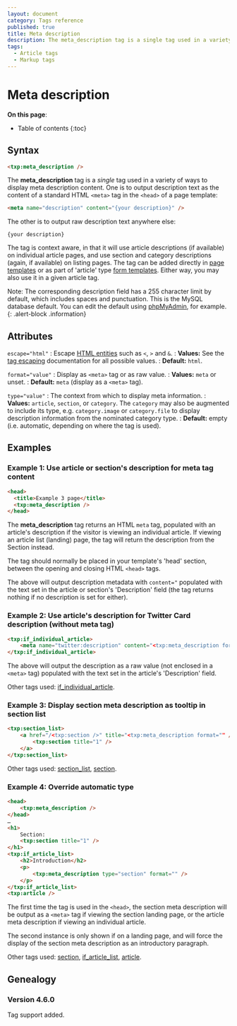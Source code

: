 ```yaml
---
layout: document
category: Tags reference
published: true
title: Meta description
description: The meta_description tag is a single tag used in a variety of ways to display meta description content.
tags:
  - Article tags
  - Markup tags
---
```


# Meta description

**On this page**:

* Table of contents
{:toc}

## Syntax

~~~ html
<txp:meta_description />
~~~

The **meta_description** tag is a *single* tag used in a variety of ways to display meta description content. One is to output description text as the content of a standard HTML `<meta>` tag in the `<head>` of a page template:

~~~ html
<meta name="description" content="{your description}" />
~~~

The other is to output raw description text anywhere else:

~~~
{your description}
~~~

The tag is context aware, in that it will use article descriptions (if available) on individual article pages, and use section and category descriptions (again, if available) on listing pages. The tag can be added directly in [page templates](/build/site-structures#page-templates) or as part of 'article' type [form templates](/build/site-structures#form-templates). Either way, you may also use it in a given article tag.

Note: The corresponding description field has a 255 character limit by default, which includes spaces and punctuation. This is the MySQL database default. You can edit the default using [phpMyAdmin](https://www.phpmyadmin.net), for example.
{: .alert-block .information}

## Attributes

`escape="html"`
: Escape [HTML entities](https://developer.mozilla.org/en-US/docs/Glossary/Entity) such as `<`, `>` and `&`.
: **Values:** See the [tag escaping](/tags/tag-basics/tag-escaping) documentation for all possible values.
: **Default:** `html`.

`format="value"`
: Display as `<meta>` tag or as raw value.
: **Values:** `meta` or unset.
: **Default:** `meta` (display as a `<meta>` tag).

`type="value"`
: The context from which to display meta information.
: **Values:** `article`, `section`, or `category`. The `category` may also be augmented to include its type, e.g. `category.image` or `category.file` to display description information from the nominated category type.
: **Default:** empty (i.e. automatic, depending on where the tag is used).

## Examples

### Example 1: Use article or section's description for meta tag content

~~~ html
<head>
  <title>Example 3 page</title>
  <txp:meta_description />
</head>
~~~

The **meta_description** tag returns an HTML `meta` tag, populated with an article's description if the visitor is viewing an individual article. If viewing an article list (landing) page, the tag will return the description from the Section instead.

The tag should normally be placed in your template's 'head' section, between the opening and closing HTML `<head>` tags.

The above will output description metadata with `content="` populated with the text set in the article or section's 'Description' field (the tag returns nothing if no description is set for either).

### Example 2: Use article's description for Twitter Card description (without meta tag)

~~~ html
<txp:if_individual_article>
    <meta name="twitter:description" content="<txp:meta_description format="" />" />
</txp:if_individual_article>
~~~

The above will output the description as a raw value (not enclosed in a `<meta>` tag) populated with the text set in the article's 'Description' field.

Other tags used: [if_individual_article](/tags/reference/if_individual_article).

### Example 3: Display section meta description as tooltip in section list

~~~ html
<txp:section_list>
    <a href="/<txp:section />" title="<txp:meta_description format="" />">
        <txp:section title="1" />
    </a>
</txp:section_list>
~~~

Other tags used: [section_list](/tags/reference/section_list), [section](/tags/reference/section).

### Example 4: Override automatic type

~~~ html
<head>
    <txp:meta_description />
</head>
…
<h1>
    Section:
    <txp:section title="1" />
</h1>
<txp:if_article_list>
    <h2>Introduction</h2>
    <p>
        <txp:meta_description type="section" format="" />
    </p>
</txp:if_article_list>
<txp:article />
~~~

The first time the tag is used in the `<head>`, the section meta description will be output as a `<meta>` tag if viewing the section landing page, or the article meta description if viewing an individual article.

The second instance is only shown if on a landing page, and will force the display of the section meta description as an introductory paragraph.

Other tags used: [section](/tags/reference/section), [if_article_list](/tags/reference/if_article_list), [article](/tags/reference/article).

## Genealogy

### Version 4.6.0

Tag support added.
